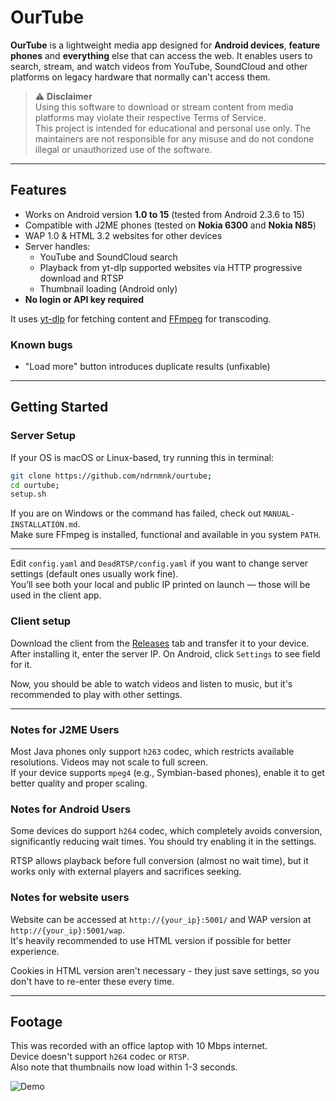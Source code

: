 # OurTube

**OurTube** is a lightweight media app designed for **Android devices**, **feature phones** and **everything** else that can access the web.
It enables users to search, stream, and watch videos from YouTube, SoundCloud and other platforms on legacy hardware that normally can't access them.

> ⚠️ **Disclaimer**  
> Using this software to download or stream content from media platforms may violate their respective Terms of Service.  
> This project is intended for educational and personal use only. The maintainers are not responsible for any misuse and do not condone illegal or unauthorized use of the software.
---

## Features

- Works on Android version **1.0 to 15** (tested from Android 2.3.6 to 15)
- Compatible with J2ME phones (tested on **Nokia 6300** and **Nokia N85**)
- WAP 1.0 & HTML 3.2 websites for other devices
- Server handles:
  - YouTube and SoundCloud search
  - Playback from yt-dlp supported websites via HTTP progressive download and RTSP
  - Thumbnail loading (Android only)
- **No login or API key required**

It uses [yt-dlp](https://github.com/yt-dlp/yt-dlp) for fetching content and [FFmpeg](https://ffmpeg.org/) for transcoding.

### Known bugs

- "Load more" button introduces duplicate results (unfixable)

---

## Getting Started

### Server Setup

If your OS is macOS or Linux-based, try running this in terminal:
```bash
git clone https://github.com/ndrnmnk/ourtube;
cd ourtube;
setup.sh
```
If you are on Windows or the command has failed, check out `MANUAL-INSTALLATION.md`.  
Make sure FFmpeg is installed, functional and available in you system `PATH`.

---

Edit `config.yaml` and `DeadRTSP/config.yaml` if you want to change server settings (default ones usually work fine).  
You’ll see both your local and public IP printed on launch — those will be used in the client app.

### Client setup

Download the client from the [Releases](https://github.com/ndrnmnk/ourtube/releases) tab and transfer it to your device.  
After installing it, enter the server IP. On Android, click `Settings` to see field for it.

Now, you should be able to watch videos and listen to music, but it's recommended to play with other settings.

---

### Notes for J2ME Users

Most Java phones only support `h263` codec, which restricts available resolutions. Videos may not scale to full screen.  
If your device supports `mpeg4` (e.g., Symbian-based phones), enable it to get better quality and proper scaling.

### Notes for Android Users

Some devices do support `h264` codec, which completely avoids conversion, significantly reducing wait times. 
You should try enabling it in the settings.

RTSP allows playback before full conversion (almost no wait time), but it works only with external players and sacrifices seeking.

### Notes for website users

Website can be accessed at `http://{your_ip}:5001/` and WAP version at `http://{your_ip}:5001/wap`.  
It's heavily recommended to use HTML version if possible for better experience.

Cookies in HTML version aren't necessary - they just save settings, so you don't have to re-enter these every time.

---

## Footage

This was recorded with an office laptop with 10 Mbps internet.  
Device doesn't support `h264` codec or `RTSP`.  
Also note that thumbnails now load within 1-3 seconds.

![Demo](https://raw.githubusercontent.com/ndrnmnk/ndrnmnk/main/ourtube.gif)